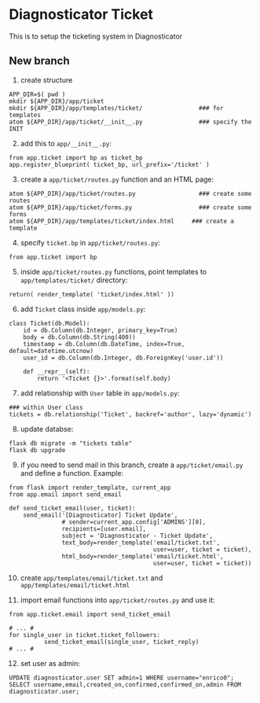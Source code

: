 # Diagnosticator Ticket

This is to setup the ticketing system in Diagnosticator

## New branch

1. create structure
```
APP_DIR=$( pwd )
mkdir ${APP_DIR}/app/ticket
mkdir ${APP_DIR}/app/templates/ticket/                ### for templates
atom ${APP_DIR}/app/ticket/__init__.py                ### specify the INIT
```

2. add this to `app/__init__.py`:
```
from app.ticket import bp as ticket_bp
app.register_blueprint( ticket_bp, url_prefix='/ticket' )
```


3. create a `app/ticket/routes.py` function and an HTML page:
```
atom ${APP_DIR}/app/ticket/routes.py                  ### create some routes
atom ${APP_DIR}/app/ticket/forms.py                   ### create some forms
atom ${APP_DIR}/app/templates/ticket/index.html     ### create a template
```

4. specify `ticket.bp` in `app/ticket/routes.py`:
```
from app.ticket import bp
```

5. inside `app/ticket/routes.py` functions, point templates to `app/templates/ticket/` directory:
```
return( render_template( 'ticket/index.html' ))
```

6. add `Ticket` class inside `app/models.py`:
```
class Ticket(db.Model):
    id = db.Column(db.Integer, primary_key=True)
    body = db.Column(db.String(400))
    timestamp = db.Column(db.DateTime, index=True, default=datetime.utcnow)
    user_id = db.Column(db.Integer, db.ForeignKey('user.id'))

    def __repr__(self):
        return '<Ticket {}>'.format(self.body)
```

7. add relationship with `User` table in `app/models.py`:
```
### within User class
tickets = db.relationship('Ticket', backref='author', lazy='dynamic')
```

8. update databse:
```
flask db migrate -m "tickets table"
flask db upgrade
```

9. if you need to send mail in this branch, create a `app/ticket/email.py` and define a function. Example:
```
from flask import render_template, current_app
from app.email import send_email

def send_ticket_email(user, ticket):
    send_email('[Diagnosticator] Ticket Update',
               # sender=current_app.config['ADMINS'][0],
               recipients=[user.email],
               subject = 'Diagnosticator - Ticket Update',
               text_body=render_template('email/ticket.txt',
                                         user=user, ticket = ticket),
               html_body=render_template('email/ticket.html',
                                         user=user, ticket = ticket))
```

10. create `app/templates/email/ticket.txt` and `app/templates/email/ticket.html`

11. import email functions into `app/ticket/routes.py` and use it:
```
from app.ticket.email import send_ticket_email

# ... #
for single_user in ticket.ticket_followers:
          send_ticket_email(single_user, ticket_reply)
# ... #
```

12. set user as admin:
```
UPDATE diagnosticator.user SET admin=1 WHERE username="enrico0";
SELECT username,email,created_on,confirmed,confirmed_on,admin FROM diagnosticator.user;
```
